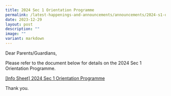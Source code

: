 ```yaml
---
title: 2024 Sec 1 Orientation Programme
permalink: /latest-happenings-and-announcements/announcements/2024-s1-orientation/
date: 2023-12-29
layout: post
description: ""
image: ""
variant: markdown
---
```

Dear Parents/Guardians,

Please refer to the document below for details on the 2024 Sec 1 Orientation Programme.

[[Info Sheet] 2024 Sec 1 Orientation Programme](/files/2024/_Info_Sheet__2024_Sec_1_Orientation_Programme.pdf)

Thank you.
